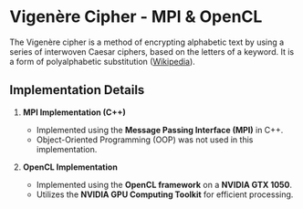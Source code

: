 # Vigenère Cipher - MPI & OpenCL

The Vigenère cipher is a method of encrypting alphabetic text by using a series of interwoven Caesar ciphers, based on the letters of a keyword. It is a form of polyalphabetic substitution ([Wikipedia](https://en.wikipedia.org/wiki/Vigen%C3%A8re_cipher)).

## Implementation Details

1. **MPI Implementation (C++)**
   - Implemented using the **Message Passing Interface (MPI)** in C++.
   - Object-Oriented Programming (OOP) was not used in this implementation.

2. **OpenCL Implementation**
   - Implemented using the **OpenCL framework** on a **NVIDIA GTX 1050**.
   - Utilizes the **NVIDIA GPU Computing Toolkit** for efficient processing.
